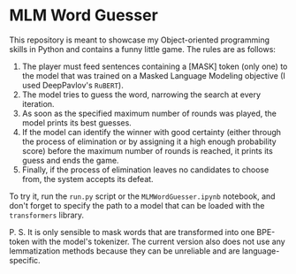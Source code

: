 # MLM Word Guesser

This repository is meant to showcase my Object-oriented programming skills in Python and contains a funny little game. The rules are as follows:
1. The player must feed sentences containing a [MASK] token (only one) to the model that was trained on a Masked Language Modeling objective (I used DeepPavlov's `RuBERT`).
2. The model tries to guess the word, narrowing the search at every iteration.
3. As soon as the specified maximum number of rounds was played, the model prints its best guesses.
4. If the model can identify the winner with good certainty (either through the process of elimination or by assigning it a high enough probability score) before the maximum number of rounds is reached, it prints its guess and ends the game.
5. Finally, if the process of elimination leaves no candidates to choose from, the system accepts its defeat.

To try it, run the `run.py` script or the `MLMWordGuesser.ipynb` notebook, and don't forget to specify the path to a model that can be loaded with the `transformers` library.

P. S. It is only sensible to mask words that are transformed into one BPE-token with the model's tokenizer. The current version also does not use any lemmatization methods because they can be unreliable and are language-specific.
